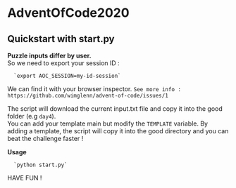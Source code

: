 # AdventOfCode2020

Quickstart with start.py
----------

**Puzzle inputs differ by user.**  
So we need to export your session ID :

      `export AOC_SESSION=my-id-session`

We can find it with your browser inspector. `See more info : https://github.com/wimglenn/advent-of-code/issues/1`

The script will download the current input.txt file and copy it into the good folder (e.g `day4`).  
You can add your template main but modify the `TEMPLATE` variable. By adding a template, the script will copy it into the good directory and you can beat the challenge faster !


**Usage**  

      `python start.py`
      

HAVE FUN !
